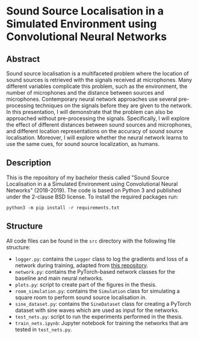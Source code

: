 # Sound Source Localisation in a Simulated Environment using Convolutional Neural Networks

## Abstract

Sound source localisation is a multifaceted problem where the location of sound sources is retrieved with the signals received at microphones. Many different variables complicate this problem, such as the environment, the number of microphones and the distance between sources and microphones. Contemporary neural network approaches use several pre-processing techniques on the signals before they are given to the network. In this presentation, I will demonstrate that the problem can also be approached without pre-processing the signals. Specifically, I will explore the effect of different distances between sound sources and microphones, and different location representations on the accuracy of sound source localisation. Moreover, I will explore whether the neural network learns to use the same cues, for sound source localization, as humans.

## Description

This is the repository of my bachelor thesis called "Sound Source Localisation in a a Simulated Environment using Convolutional Neural Networks" (2018-2019). The code is based on Python 3 and published under the 2-clause BSD license. To install the required packages run:
```
python3 -m pip install -r requirements.txt
```

## Structure

All code files can be found in the `src` directory with the following file structure:
- `logger.py`: contains the `Logger` class to log the gradients and loss of a network during training, adapted from [this repository](https://github.com/yunjey/pytorch-tutorial/tree/master/tutorials/04-utils/tensorboard>).
- `network.py`: contains the PyTorch-based network classes for the baseline and main neural networks.
- `plots.py`: script to create part of the figures in the thesis.
- `room_simulation.py`: contains the `Simulation` class for simulating a square room to perform sound source localisation in.
- `sine_dataset.py`: contains the `SineDataset` class for creating a PyTorch dataset with sine waves which are used as input for the networks.
- `test_nets.py`: script to run the experiments performed in the thesis.
- `train_nets.ipynb`: Jupyter notebook for training the networks that are tested in `test_nets.py`.